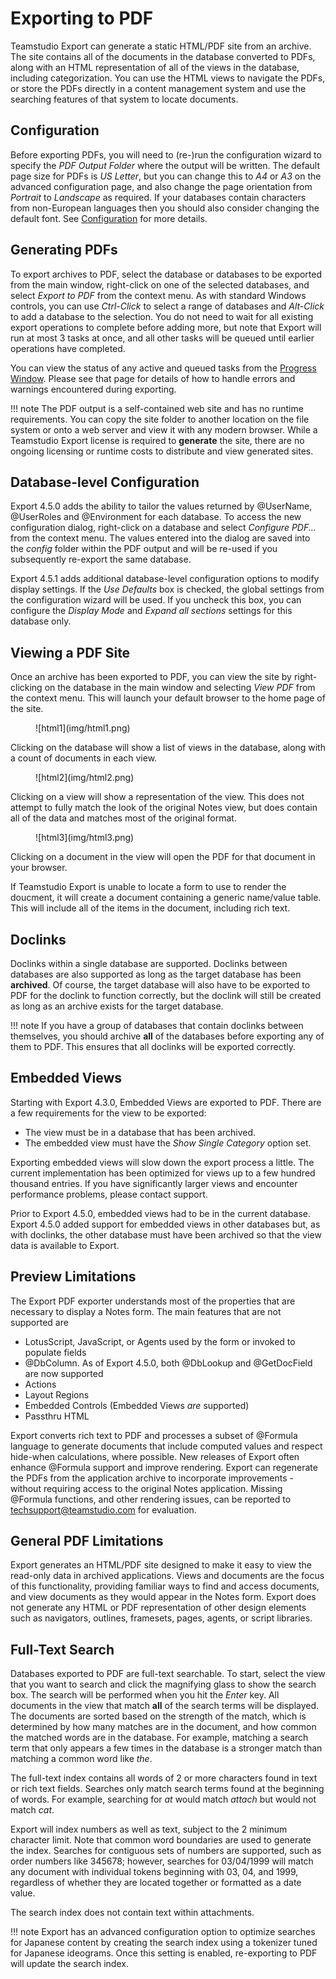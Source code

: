 # Exporting to PDF

Teamstudio Export can generate a static HTML/PDF site from an archive. The site contains all of the documents in the database converted to PDFs, along with an HTML representation of all of the views in the database, including categorization. You can use the HTML views to navigate the PDFs, or store the PDFs directly in a content management system and use the searching features of that system to locate documents.

## Configuration
Before exporting PDFs, you will need to (re-)run the configuration wizard to specify the *PDF Output Folder* where the output will be written. The default page size for PDFs is *US Letter*, but you can change this to *A4* or *A3* on the advanced configuration page, and also change the page orientation from *Portrait* to *Landscape* as required. If your databases contain characters from non-European languages then you should also consider changing the default font. See [Configuration](configuration.md) for more details.

## Generating PDFs
To export archives to PDF, select the database or databases to be exported from the main window, right-click on one of the selected databases, and select *Export to PDF* from the context menu. As with standard Windows controls, you can use *Ctrl-Click* to select a range of databases and *Alt-Click* to add a database to the selection. You do not need to wait for all existing export operations to complete before adding more, but note that Export will run at most 3 tasks at once, and all other tasks will be queued until earlier operations have completed.

You can view the status of any active and queued tasks from the [Progress Window](progress.md). Please see that page for details of how to handle errors and warnings encountered during exporting.

!!! note
    The PDF output is a self-contained web site and has no runtime requirements. You can copy the site
    folder to another location on the file system or onto a web server and view it with any modern browser.
    While a Teamstudio Export license is required to **generate** the site, there are no ongoing licensing
    or runtime costs to distribute and view generated sites.

## Database-level Configuration
Export 4.5.0 adds the ability to tailor the values returned by @UserName, @UserRoles and @Environment for each database. To access the new configuration dialog, right-click on a database and select *Configure PDF...* from the context menu. The values entered into the dialog are saved into the *config* folder within the PDF output and will be re-used if you subsequently re-export the same database.

Export 4.5.1 adds additional database-level configuration options to modify display settings. If the *Use Defaults* box is checked, the global settings from the configuration wizard will be used. If you uncheck this box, you can configure the *Display Mode* and *Expand all sections* settings for this database only.

## Viewing a PDF Site
Once an archive has been exported to PDF, you can view the site by right-clicking on the database in the main window and selecting *View PDF* from the context menu. This will launch your default browser to the home page of the site.

<figure markdown="1">
  ![html1](img/html1.png)
</figure>

Clicking on the database will show a list of views in the database, along with a count of documents in each view.

<figure markdown="1">
   ![html2](img/html2.png)
</figure>

Clicking on a view will show a representation of the view. This does not attempt to fully match the look of the original Notes view, but does contain all of the data and matches most of the original format.

<figure markdown="1">
  ![html3](img/html3.png)
</figure>

Clicking on a document in the view will open the PDF for that document in your browser.

If Teamstudio Export is unable to locate a form to use to render the doucment, it will create a document containing a generic name/value table. This will include all of the items in the document, including rich text.

## Doclinks
Doclinks within a single database are supported. Doclinks between databases are also supported as long as the target database has been **archived**. Of course, the target database will also have to be exported to PDF for the doclink to function correctly, but the doclink will still be created as long as an archive exists for the target database.

!!! note
    If you have a group of databases that contain doclinks between themselves, you should archive **all**
    of the databases before exporting any of them to PDF. This ensures that all doclinks will be exported
    correctly.

## Embedded Views
Starting with Export 4.3.0, Embedded Views are exported to PDF. There are a few requirements for the view to be exported:

* The view must be in a database that has been archived.
* The embedded view must have the *Show Single Category* option set.

Exporting embedded views will slow down the export process a little. The current implementation has been optimized for views up to a few hundred thousand entries. If you have significantly larger views and encounter performance problems, please contact support.

Prior to Export 4.5.0, embedded views had to be in the current database. Export 4.5.0 added support for embedded views in other databases but, as with doclinks, the other database must have been archived so that the view data is available to Export.

## Preview Limitations
The Export PDF exporter understands most of the properties that are necessary to display a Notes form. The main features that are not supported are

* LotusScript, JavaScript, or Agents used by the form or invoked to populate fields
* @DbColumn. As of Export 4.5.0, both @DbLookup and @GetDocField are now supported
* Actions
* Layout Regions
* Embedded Controls (Embedded Views *are* supported)
* Passthru HTML

Export converts rich text to PDF and processes a subset of @Formula language to generate documents that include computed values and respect hide-when calculations, where possible. New releases of Export often enhance @Formula support and improve rendering. Export can regenerate the PDFs from the application archive to incorporate improvements - without requiring access to the original Notes application. Missing @Formula functions, and other rendering issues, can be reported to [techsupport@teamstudio.com](mailto:techsupport@teamstudio.com) for evaluation.

## General PDF Limitations
Export generates an HTML/PDF site designed to make it easy to view the read-only data in archived applications. Views and documents are the focus of this functionality, providing familiar ways to find and access documents, and view documents as they would appear in the Notes form. Export does not generate any HTML or PDF representation of other design elements such as navigators, outlines, framesets, pages, agents, or script libraries.

## Full-Text Search
Databases exported to PDF are full-text searchable. To start, select the view that you want to search and click the magnifying glass to show the search box. The search will be performed when you hit the *Enter* key. All documents in the view that match **all** of the search terms will be displayed. The documents are sorted based on the strength of the match, which is determined by how many matches are in the document, and how common the matched words are in the database. For example, matching a search term that only appears a few times in the database is a stronger match than matching a common word like *the*.

The full-text index contains all words of 2 or more characters found in text or rich text fields. Searches only match search terms found at the beginning of words. For example, searching for *at* would match *attach* but would not match *cat*.

Export will index numbers as well as text, subject to the 2 minimum character limit. Note that common word boundaries are used to generate the index. Searches for contiguous sets of numbers are supported, such as order numbers like 345678; however, searches for 03/04/1999 will match any document with individual tokens beginning with 03, 04, and 1999, regardless of whether they are located together or formatted as a date value.

The search index does not contain text within attachments.

!!! note
    Export has an advanced configuration option to optimize searches for Japanese content by creating the
    search index using a tokenizer tuned for Japanese ideograms. Once this setting is enabled, re-exporting
    to PDF will update the search index.